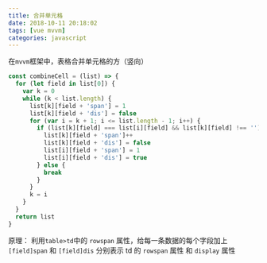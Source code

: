 ```yaml
---
title: 合并单元格
date: 2018-10-11 20:18:02
tags: [vue mvvm]
categories: javascript
---
```


在`mvvm`框架中，表格合并单元格的方（竖向）

```javascript
const combineCell = (list) => {
  for (let field in list[0]) {
    var k = 0
    while (k < list.length) {
      list[k][field + 'span'] = 1
      list[k][field + 'dis'] = false
      for (var i = k + 1; i <= list.length - 1; i++) {
        if (list[k][field] === list[i][field] && list[k][field] !== '') {
          list[k][field + 'span']++
          list[k][field + 'dis'] = false
          list[i][field + 'span'] = 1
          list[i][field + 'dis'] = true
        } else {
          break
        }
      }
      k = i
    }
  }
  return list
}
```
原理： 利用`table>td`中的 `rowspan` 属性，给每一条数据的每个字段加上 `[field]span` 和 `[field]dis`
分别表示 td 的 `rowspan` 属性 和 `display` 属性